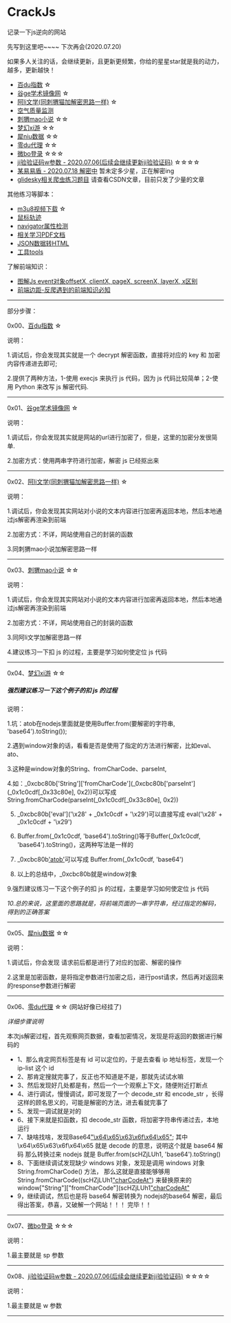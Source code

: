 # CrackJs
记录一下js逆向的网站

先写到这里吧~~~~ 下次再会(2020.07.20)

如果多人关注的话，会继续更新，且更新更频繁，你给的星星star就是我的动力，越多，更新越快！


- [百du指数](https://github.com/qqizai/CrackJs/tree/master/baidu_index) ☆
- [谷ge学术镜像网](https://github.com/qqizai/CrackJs/tree/master/google_images) ☆
- [阿li文学(同刺猬猫加解密思路一样)](https://github.com/qqizai/CrackJs/tree/master/aliwx) ☆
- [空气质量监测](https://github.com/qqizai/CrackJs/tree/master/aqistudy)
- [刺猬mao小说](https://github.com/qqizai/CrackJs/tree/master/ciweimao) ☆☆
- [梦幻xi游](https://github.com/qqizai/CrackJs/tree/master/wy_menghuanxiyou) ☆☆
- [犀niu数据](https://github.com/qqizai/CrackJs/tree/master/xiniudata) ☆☆
- [零du代理](https://github.com/qqizai/CrackJs/tree/master/lingdu_nyloner) ☆☆
- [微bo登录](https://github.com/qqizai/CrackJs/tree/master/mweibo) ☆☆☆
- [ji验验证码w参数 - 2020.07.06(后续会继续更新ji验验证码)](https://github.com/qqizai/CrackJs/tree/master/geetest) ☆☆☆☆  
- [某易易盾 - 2020.07.18 解密中](https://github.com/qqizai/CrackJs/tree/master/dun163) 暂未定多少星，正在解密ing
- [glidesky相关爬虫练习题目](https://blog.csdn.net/weixin_41173374) 请查看CSDN文章，目前只发了少量的文章



其他练习等脚本：
- [m3u8视频下载](https://github.com/qqizai/CrackJs/tree/master/m3u8_video) ☆
- [鼠标轨迹](https://github.com/qqizai/CrackJs/tree/master/mouse_trace)
- [navigator属性检测](https://github.com/qqizai/CrackJs/tree/master/navigator)
- [相关学习PDF文档](https://github.com/qqizai/CrackJs/tree/master/pdf)
- [JSON数据转HTML](https://github.com/qqizai/CrackJs/tree/master/jsonToHTML)
- [工具tools](https://github.com/qqizai/CrackJs/tree/master/tools)


了解前端知识：
- [图解Js event对象offsetX, clientX, pageX, screenX, layerX, x区别](https://blog.csdn.net/weixin_41173374/article/details/107463063)
- [前端边距-反爬遇到的前端知识必知](https://blog.csdn.net/weixin_41173374/article/details/104536561)


-----------------------------------------------------------------------------------------------------------------

部分步骤：

0x00、[百du指数](https://github.com/qqizai/CrackJs/tree/master/baidu_index) ☆

说明：

1.调试后，你会发现其实就是一个 decrypt 解密函数，直接将对应的 key 和 加密内容传递进去即可;

2.提供了两种方法，1-使用 execjs 来执行 js 代码，因为 js 代码比较简单；2-使用 Python 来改写 js 解密代码.

-----------------------------------------------------------------------------------------------------------------


0x01、[谷ge学术镜像网](https://github.com/qqizai/CrackJs/tree/master/google_images) ☆

说明：

1.调试后，你会发现其实就是网站的url进行加密了，但是，这里的加密分发很简单.

2.加密方式：使用两串字符进行加密，解密 js 已经抠出来 

-----------------------------------------------------------------------------------------------------------------


0x02、[阿li文学(同刺猬猫加解密思路一样)](https://github.com/qqizai/CrackJs/tree/master/aliwx) ☆

说明：

1.调试后，你会发现其实网站对小说的文本内容进行加密再返回本地，然后本地通过js解密再渲染到前端

2.加密方式：不详，网站使用自己的封装的函数

3.同刺猬mao小说加解密思路一样

-----------------------------------------------------------------------------------------------------------------


0x03、[刺猬mao小说](https://github.com/qqizai/CrackJs/tree/master/ciweimao) ☆☆

说明：

1.调试后，你会发现其实网站对小说的文本内容进行加密再返回本地，然后本地通过js解密再渲染到前端

2.加密方式：不详，网站使用自己的封装的函数

3.同阿li文学加解密思路一样

4.建议练习一下扣 js 的过程，主要是学习如何使定位 js 代码 

-----------------------------------------------------------------------------------------------------------------


0x04、[梦幻xi游](https://github.com/qqizai/CrackJs/tree/master/wy_menghuanxiyou) ☆☆

##### 强烈建议练习一下这个例子的扣 js 的过程

说明：

1.坑：atob在nodejs里面就是使用Buffer.from(要解密的字符串, 'base64').toString());

2.遇到window对象的话，看看是否是使用了指定的方法进行解密，比如eval、ato、

3.这种是window对象的String、fromCharCode、parseInt,

4.如：_0xcbc80b['String']['fromCharCode'](_0xcbc80b['parseInt'](_0x1c0cdf[_0x33c80e], 0x2))可以写成String.fromCharCode(parseInt(_0x1c0cdf[_0x33c80e], 0x2))

5. _0xcbc80b['eval']('\x28' + _0x1c0cdf + '\x29')可以直接写成 eval('\x28' + _0x1c0cdf + '\x29')

6. Buffer.from(_0x1c0cdf, 'base64').toString()等于Buffer(_0x1c0cdf, 'base64').toString()，这两种写法是一样的

7. _0xcbc80b['atob'](_0x1c0cdf)可以写成 Buffer.from(_0x1c0cdf, 'base64')

8. 以上的总结中，_0xcbc80b就是window对象

9.强烈建议练习一下这个例子的扣 js 的过程，主要是学习如何使定位 js 代码 

*10.总的来说，这里面的思路就是，将前端页面的一串字符串，经过指定的解码，得到的正确答案*

-----------------------------------------------------------------------------------------------------------------


0x05、[犀niu数据](https://github.com/qqizai/CrackJs/tree/master/xiniudata) ☆☆

说明：

1.调试后，你会发现 请求前后都是进行了对应的加密、解密的操作

2.这里是加密函数，是将指定参数进行加密之后，进行post请求，然后再对返回来的response参数进行解密

-----------------------------------------------------------------------------------------------------------------



0x06、[零du代理](https://github.com/qqizai/CrackJs/tree/master/lingdu_nyloner) ☆☆ (网站好像已经挂了)

*详细步骤说明*

本次js解密过程，首先观察网页数据，查看加密情况，发现是将返回的数据进行解码的

- 1、那么肯定网页标签是有 id 可以定位的，于是去查看 ip 地址标签，发现一个 ip-list 这个 id
- 2、那肯定搜就完事了，反正也不知道是不是，那就先试试水嘛
- 3、然后发现好几处都是有，然后一个一个观察上下文，随便附近打断点
- 4、进行调试，慢慢调试，即可发现了一个 decode_str 和 encode_str ，长得这样的顾名思义的，可能是解密的方法，进去看就完事了
- 5、发现一调试就是对的
- 6、接下来就是扣函数，扣 decode_str 函数，将加密字符串传递过去，本地运行
- 7、缺啥找啥，发现Base64["\x64\x65\x63\x6f\x64\x65"](scHZjLUh1);  其中 \x64\x65\x63\x6f\x64\x65 就是 decode 的意思，说明这个就是 base64 解码
   那么转换过来 nodejs 就是 Buffer.from(scHZjLUh1, 'base64').toString()
- 8、下面继续调试发现缺少 windows 对象，发现是调用 windows 对象 String.fromCharCode() 方法，
   那么这就是直接能够够用 String.fromCharCode((scHZjLUh1["charCodeAt"](i)) 来替换原来的 window["String"]["fromCharCode"](scHZjLUh1["charCodeAt"](i)
- 9，继续调试，然后也是将 base64 解密转换为 nodejs的base64 解密，最后得出答案，恭喜，又破解一个网站！！！
完毕！！

-----------------------------------------------------------------------------------------------------------------



0x07、[微bo登录](https://github.com/qqizai/CrackJs/tree/master/mweibo) ☆☆☆

说明：

1.最主要就是 sp 参数

-----------------------------------------------------------------------------------------------------------------



0x08、[ji验验证码w参数 - 2020.07.06(后续会继续更新ji验验证码)](https://github.com/qqizai/CrackJs/tree/master/geetest) ☆☆☆☆

说明：

1.最主要就是 w 参数

-----------------------------------------------------------------------------------------------------------------




